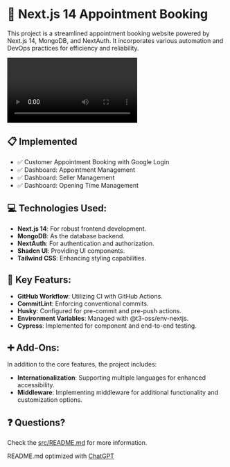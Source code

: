 # 📖 Next.js 14 Appointment Booking

This project is a streamlined appointment booking website powered by Next.js 14, MongoDB, and NextAuth. It incorporates various automation and DevOps practices for efficiency and reliability.

![Demo Video](./docs/demo.mov)

## 📋 Implemented

- ✅ Customer Appointment Booking with Google Login
- ✅ Dashboard: Appointment Management
- ✅ Dashboard: Seller Management
- ✅ Dashboard: Opening Time Management

## 💻 Technologies Used:

- **Next.js 14**: For robust frontend development.
- **MongoDB**: As the database backend.
- **NextAuth**: For authentication and authorization.
- **Shadcn UI**: Providing UI components.
- **Tailwind CSS**: Enhancing styling capabilities.

## 🔑 Key Featurs:

- **GitHub Workflow**: Utilizing CI with GitHub Actions.
- **CommitLint**: Enforcing conventional commits.
- **Husky**: Configured for pre-commit and pre-push actions.
- **Environment Variables**: Managed with @t3-oss/env-nextjs.
- **Cypress**: Implemented for component and end-to-end testing.

## ➕ Add-Ons:

In addition to the core features, the project includes:

- **Internationalization**: Supporting multiple languages for enhanced accessibility.
- **Middleware**: Implementing middleware for additional functionality and customization options.

## ❓ Questions?

Check the [src/README.md](./src/README.md) for more information.

README.md optimized with [ChatGPT](https://chat.openai.com)
